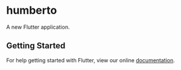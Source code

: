 # humberto

A new Flutter application.

## Getting Started

For help getting started with Flutter, view our online
[documentation](https://flutter.io/).

